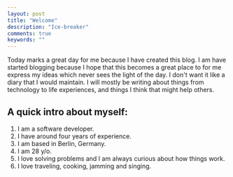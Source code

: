 ```yaml
---
layout: post
title: "Welcome"
description: "Ice-breaker"
comments: true
keywords: ""
---
```


Today marks a great day for me because I have created this blog. I am have started blogging because I hope that this becomes a great place to for me express my ideas which never sees the light of the day. I don't want it like a diary that I would maintain. I will mostly be writing about things from technology to life experiences, and things I think that might help others.

## A quick intro about myself:
1. I am a software developer.
2. I have around four years of experience.
3. I am based in Berlin, Germany.
4. I am 28 y/o.
5. I love solving problems and I am always curious about how things work.
6. I love traveling, cooking, jamming and singing.
